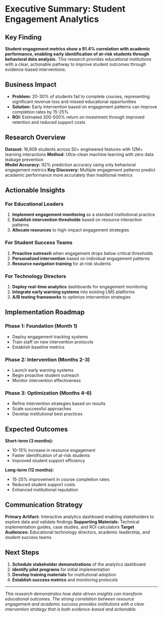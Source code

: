 # Executive Summary: Student Engagement Analytics

## Key Finding

**Student engagement metrics show a 91.4% correlation with academic performance,
  enabling early identification of at-risk students through behavioral data analysis.**
This research provides educational institutions with a clear,
actionable pathway to improve student outcomes through evidence-based interventions.

## Business Impact

- **Problem:** 20-30% of students fail to complete courses, representing
  significant revenue loss and missed educational opportunities
- **Solution:** Early intervention based on engagement patterns can
  improve completion rates by 15-25%
- **ROI:** Estimated 300-500% return on investment through improved
  retention and reduced support costs

## Research Overview

**Dataset:** 16,909 students across 50+ engineered features with 12M+ learning interactions
**Method:** Ultra-clean machine learning with zero data leakage prevention  
**Model Accuracy:** 92% prediction accuracy using only behavioral engagement metrics
**Key Discovery:** Multiple engagement patterns predict academic performance
  more accurately than traditional metrics

## Actionable Insights

### For Educational Leaders

1. **Implement engagement monitoring** as a standard institutional practice
2. **Establish intervention thresholds** based on resource interaction patterns
3. **Allocate resources** to high-impact engagement strategies

### For Student Success Teams

1. **Proactive outreach** when engagement drops below critical thresholds
2. **Personalized intervention** based on individual engagement patterns
3. **Resource navigation training** for at-risk students

### For Technology Directors

1. **Deploy real-time analytics** dashboards for engagement monitoring
2. **Integrate early warning systems** into existing LMS platforms
3. **A/B testing frameworks** to optimize intervention strategies

## Implementation Roadmap

### Phase 1: Foundation (Month 1)

- Deploy engagement tracking systems
- Train staff on new intervention protocols
- Establish baseline metrics

### Phase 2: Intervention (Months 2-3)

- Launch early warning systems
- Begin proactive student outreach
- Monitor intervention effectiveness

### Phase 3: Optimization (Months 4-6)

- Refine intervention strategies based on results
- Scale successful approaches
- Develop institutional best practices

## Expected Outcomes

**Short-term (3 months):**

- 10-15% increase in resource engagement
- Faster identification of at-risk students
- Improved student support efficiency

**Long-term (12 months):**

- 15-25% improvement in course completion rates
- Reduced student support costs
- Enhanced institutional reputation

## Communication Strategy

**Primary Artifact:** Interactive analytics dashboard enabling stakeholders
  to explore data and validate findings
**Supporting Materials:** Technical implementation guides, case studies,
  and ROI calculators
**Target Audiences:** Educational technology directors, academic leadership,
  and student success teams

## Next Steps

1. **Schedule stakeholder demonstrations** of the analytics dashboard
2. **Identify pilot programs** for initial implementation
3. **Develop training materials** for institutional adoption
4. **Establish success metrics** and monitoring protocols

---

*This research demonstrates how data-driven insights can transform educational outcomes.
  The strong correlation between resource engagement and academic success provides
    institutions with a clear intervention strategy that is both
      evidence-based and actionable.*
